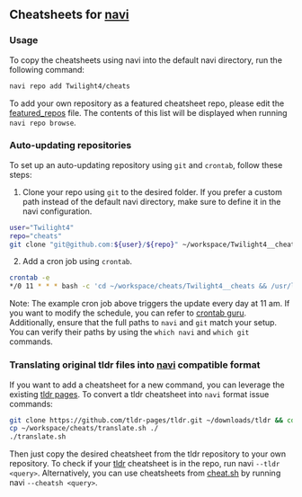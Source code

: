 ## Cheatsheets for [navi](https://github.com/denisidoro/navi)
### Usage
To copy the cheatsheets using navi into the default navi directory, run the following command:

```bash
navi repo add Twilight4/cheats
```

To add your own repository as a featured cheatsheet repo, please edit the [featured_repos](https://github.com/denisidoro/cheats/edit/master/featured_repos.txt) file. The contents of this list will be displayed when running `navi repo browse`.

### Auto-updating repositories
To set up an auto-updating repository using `git` and `crontab`, follow these steps:

1. Clone your repo using `git` to the desired folder. If you prefer a custom path instead of the default navi directory, make sure to define it in the navi configuration.
```bash
user="Twilight4"
repo="cheats"
git clone "git@github.com:${user}/${repo}" ~/workspace/Twilight4__cheats
```

2. Add a cron job using `crontab`.
```bash
crontab -e
*/0 11 * * * bash -c 'cd ~/workspace/cheats/Twilight4__cheats && /usr/local/bin/git pull -q origin master'
```

Note: The example cron job above triggers the update every day at 11 am. If you want to modify the schedule, you can refer to [crontab guru](https://crontab.guru/). Additionally, ensure that the full paths to `navi` and `git` match your setup. You can verify their paths by using the `which navi` and `which git` commands.

### Translating original tldr files into [navi](https://github.com/denisidoro/navi) compatible format
If you want to add a cheatsheet for a new command, you can leverage the existing [tldr pages](https://github.com/tldr-pages/tldr). To convert a tldr cheatsheet into `navi` format issue commands:

```bash
git clone https://github.com/tldr-pages/tldr.git ~/downloads/tldr && cd ~/downloads/tdlr
cp ~/workspace/cheats/translate.sh ./
./translate.sh
```

Then just copy the desired cheatsheet from the tldr repository to your own repository. To check if your [tldr](https://github.com/tldr-pages/tldr) cheatsheet is in the repo, run navi `--tldr <query>`. Alternatively, you can use cheatsheets from [cheat.sh](https://github.com/chubin/cheat.sh) by running navi `--cheatsh <query>`.
